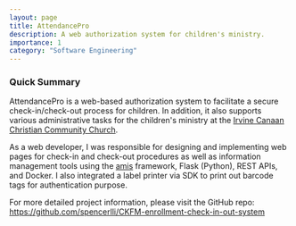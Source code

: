 ```yaml
---
layout: page
title: AttendancePro
description: A web authorization system for children's ministry.
importance: 1
category: "Software Engineering"
---
```


### Quick Summary

AttendancePro is a web-based authorization system to facilitate a secure check-in/check-out process for children. In addition, it also supports various administrative tasks for the children's ministry at the [Irvine Canaan Christian Community Church](https://www.icccc.org/).

As a web developer, I was responsible for designing and implementing web pages for check-in and check-out procedures as well as information management tools using the [amis](https://baidu.github.io/amis/zh-CN/docs/index) framework, Flask (Python), REST APIs, and Docker. I also integrated a label printer via SDK to print out barcode tags for authentication purpose.

For more detailed project information, please visit the GitHub repo: <https://github.com/spencerlli/CKFM-enrollment-check-in-out-system>

